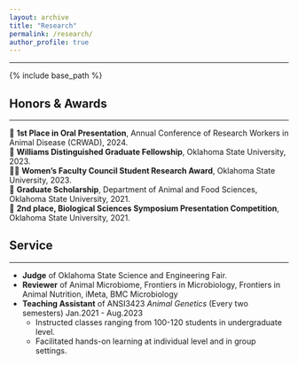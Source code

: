 ```yaml
---
layout: archive
title: "Research"
permalink: /research/
author_profile: true
---
```

***
{% include base_path %}

## Honors & Awards
***
🐷 **1st Place in Oral Presentation**, Annual Conference of Research Workers in Animal Disease (CRWAD), 2024. <br />
🌻 **Williams Distinguished Graduate Fellowship**, Oklahoma State University, 2023. <br />
👩‍🎓 **Women’s Faculty Council Student Research Award**, Oklahoma State University, 2023. <br />
🐥 **Graduate Scholarship**, Department of Animal and Food Sciences, Oklahoma State University, 2021. <br />
🐶 **2nd place, Biological Sciences Symposium Presentation Competition**, Oklahoma State University, 2021.

## Service
***
* **Judge** of Oklahoma State Science and Engineering Fair.
* **Reviewer** of Animal Microbiome, Frontiers in Microbiology, Frontiers in Animal Nutrition, iMeta, BMC Microbiology
* **Teaching Assistant** of ANSI3423 *Animal Genetics* (Every two semesters) Jan.2021 - Aug.2023 <br />
  -  Instructed classes ranging from 100-120 students in undergraduate level.
  -  Facilitated hands-on learning at individual level and in group settings.

